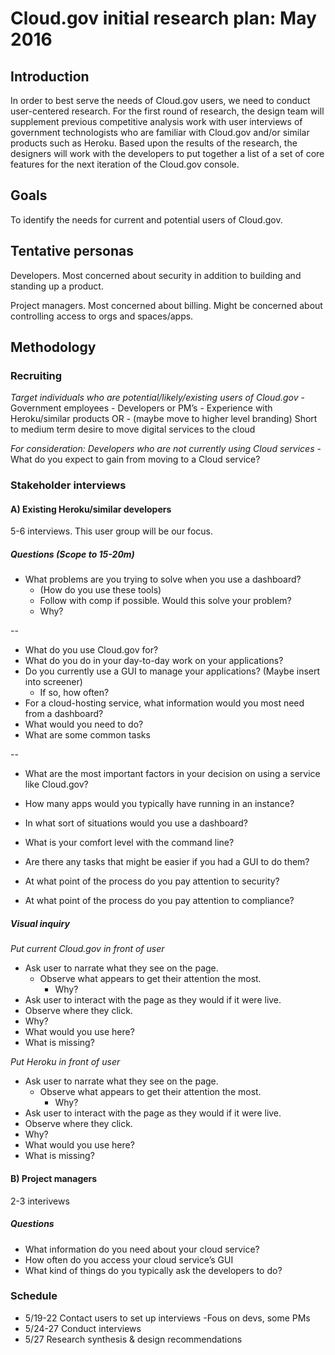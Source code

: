 # Cloud.gov initial research plan: May 2016

## Introduction

In order to best serve the needs of Cloud.gov users, we need to conduct user-centered research. For the first round of research, the design team will supplement previous competitive analysis work with user interviews of government technologists who are familiar with Cloud.gov and/or similar products such as Heroku. Based upon the results of the research, the designers will work with the developers to put together a list of a set of core features for the next iteration of the Cloud.gov console.

## Goals

To identify the needs for current and potential users of Cloud.gov.

## Tentative personas

Developers. Most concerned about security in addition to building and standing up a product.

Project managers. Most concerned about billing. Might be concerned about controlling access to orgs and spaces/apps.

## Methodology

### Recruiting

_Target individuals who are potential/likely/existing users of Cloud.gov_
	- Government employees
	- Developers or PM’s
	- Experience with Heroku/similar products OR
		- (maybe move to higher level branding) Short to medium term desire to move digital services to the cloud

_For consideration: Developers who are not currently using Cloud services_
	- What do you expect to gain from moving to a Cloud service?

### Stakeholder interviews

#### A) Existing Heroku/similar developers

5-6 interviews. This user group will be our focus.

##### Questions (Scope to 15-20m)

- What problems are you trying to solve when you use a dashboard?
	- (How do you use these tools)
	- Follow with comp if possible. Would this solve your problem?
	- Why?

--

- What do you use Cloud.gov for?
- What do you do in your day-to-day work on your applications?
- Do you currently use a GUI to manage your applications? (Maybe insert into screener)
	- If so, how often?
- For a cloud-hosting service, what information would you most need from a dashboard?
- What would you need to do?
- What are some common tasks

--

- What are the most important factors in your decision on using a service like Cloud.gov?
- How many apps would you typically have running in an instance?

- In what sort of situations would you use a dashboard?
- What is your comfort level with the command line?
- Are there any tasks that might be easier if you had a GUI to do them?

- At what point of the process do you pay attention to security?
- At what point of the process do you pay attention to compliance?


##### Visual inquiry

_Put current Cloud.gov in front of user_

- Ask user to narrate what they see on the page.
	- Observe what appears to get their attention the most.
		- Why?
- Ask user to interact with the page as they would if it were live.
- Observe where they click.
- Why?
- What would you use here?
- What is missing?

_Put Heroku in front of user_

- Ask user to narrate what they see on the page.
	- Observe what appears to get their attention the most.
		- Why?
- Ask user to interact with the page as they would if it were live.
- Observe where they click.
- Why?
- What would you use here?
- What is missing?

#### B) Project managers

2-3 interivews

##### Questions

- What information do you need about your cloud service?
- How often do you access your cloud service’s GUI
- What kind of things do you typically ask the developers to do?

### Schedule

- 5/19-22 Contact users to set up interviews
 	-Fous on devs, some PMs
- 5/24-27 Conduct interviews
- 5/27 Research synthesis & design recommendations
